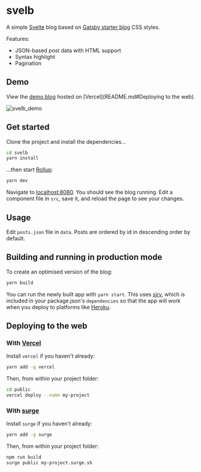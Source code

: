# svelb

A simple [Svelte](https://svelte.dev) blog based on [Gatsby starter blog](https://github.com/gatsbyjs/gatsby-starter-blog) CSS styles.

Features:

- JSON-based post data with HTML support
- Syntax highlight
- Pagination

## Demo

View the [demo blog](https://svelb.vercel.app) hosted on [Vercel](README.md#Deploying to the web).

![svelb_demo](https://user-images.githubusercontent.com/20209393/167311086-4da0038c-1857-463f-8127-5d30b871336b.gif)

## Get started

Clone the project and install the dependencies...

```bash
cd svelb
yarn install
```

...then start [Rollup](https://rollupjs.org):

```bash
yarn dev
```

Navigate to [localhost:8080](http://localhost:8080). You should see the blog running. Edit a component file in `src`, save it, and reload the page to see your changes.

## Usage

Edit `posts.json` file in `data`. Posts are ordered by id in descending order by default.

## Building and running in production mode

To create an optimised version of the blog:

```bash
yarn build
```

You can run the newly built app with `yarn start`. This uses [sirv](https://github.com/lukeed/sirv), which is included in your package.json's `dependencies` so that the app will work when you deploy to platforms like [Heroku](https://heroku.com).

## Deploying to the web

### With [Vercel](https://vercel.com)

Install `vercel` if you haven't already:

```bash
yarn add -g vercel
```

Then, from within your project folder:

```bash
cd public
vercel deploy --name my-project
```

### With [surge](https://surge.sh/)

Install `surge` if you haven't already:

```bash
yarn add -g surge
```

Then, from within your project folder:

```bash
npm run build
surge public my-project.surge.sh
```
